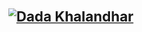 # [![Dada Khalandhar](https://github.com/DadaKhalandharGooty/DadaKhalandharGooty/main/icon/Header.jpg)](https://www.linkedin.com/in/dada-khalandhar-3551445b/)
